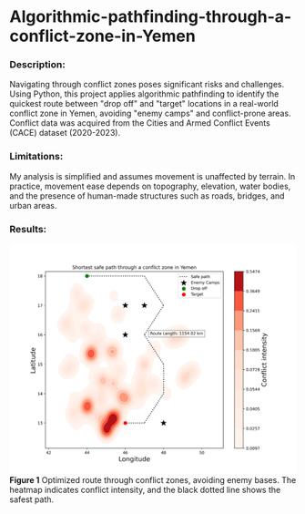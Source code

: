 # Algorithmic-pathfinding-through-a-conflict-zone-in-Yemen

### Description:
Navigating through conflict zones poses significant risks and challenges. Using Python, this project applies algorithmic pathfinding to identify the quickest route between "drop off" and "target" locations in a real-world conflict zone in Yemen, avoiding "enemy camps" and conflict-prone areas. Conflict data was acquired from the Cities and Armed Conflict Events (CACE) dataset (2020-2023).

### Limitations:
My analysis is simplified and assumes movement is unaffected by terrain. In practice, movement ease depends on topography, elevation, water bodies, and the presence of human-made structures such as roads, bridges, and urban areas.

### Results:

![Final Plot](safest_route_heatmap.png)
**Figure 1** Optimized route through conflict zones, avoiding enemy bases. The heatmap indicates conflict intensity, and the black dotted line shows the safest path.
